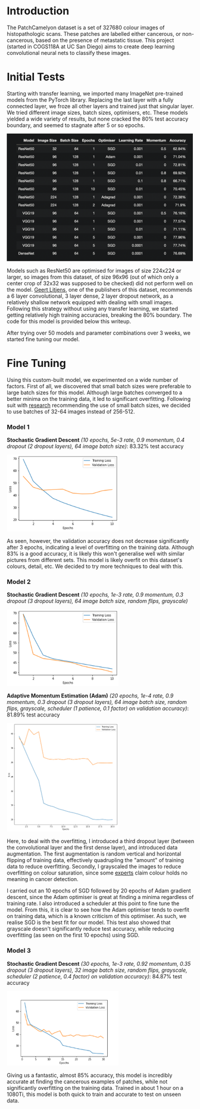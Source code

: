 # Introduction

The PatchCamelyon dataset is a set of 327680 colour images of histopathologic scans. These patches are labelled either cancerous, or non-cancerous, based on the presence of metastatic tissue. This project (started in COGS118A at UC San Diego) aims to create deep learning convolutional neural nets to classify these images.

# Initial Tests

Starting with transfer learning, we imported many ImageNet pre-trained models from the PyTorch library. Replacing the last layer with a fully connected layer, we froze all other layers and trained just that singular layer. We tried different image sizes, batch sizes, optimisers, etc. These models yielded a wide variety of results, but none cracked the 80% test accuracy boundary, and seemed to stagnate after 5 or so epochs.

<img src="grid_search_1.png"  width="500">

Models such as ResNet50 are optimised for images of size 224x224 or larger, so images from this dataset, of size 96x96 (out of which only a center crop of 32x32 was supposed to be checked) did not perform well on the model. [Geert Litjens](https://geertlitjens.nl/post/getting-started-with-camelyon/), one of the publishers of this dataset, recommends a 6 layer convolutional, 3 layer dense, 2 layer dropout network, as a relatively shallow network equipped with dealing with small images. Following this strategy without using any transfer learning, we started getting relatively high training accuracies, breaking the 80% boundary. The code for this model is provided below this writeup.

After trying over 50 models and parameter combinations over 3 weeks, we started fine tuning our model.

# Fine Tuning

Using this custom-built model, we experimented on a wide number of factors. First of all, we discovered that small batch sizes were preferable to large batch sizes for this model. Although large batches converged to a better minima on the training data, it led to significant overfitting. Following suit with [research](https://arxiv.org/abs/1609.04836) recommending the use of small batch sizes, we decided to use batches of 32-64 images instead of 256-512.

### Model 1

**Stochastic Gradient Descent** _(10 epochs, 5e-3 rate, 0.9 momentum, 0.4 dropout (2 dropout layers), 64 image batch size)_: 83.32% test accuracy

<img src="model1.png" width="300">

As seen, however, the validation accuracy does not decrease significantly after 3 epochs, indicating a level of overfitting on the training data. Although 83% is a good accuracy, it is likely this won't generalise well with similar pictures from different sets. This model is likely overfit on this dataset's colours, detail, etc. We decided to try more techniques to deal with this.

### Model 2

**Stochastic Gradient Descent** _(10 epochs, 1e-3 rate, 0.9 momentum, 0.3 dropout (3 dropout layers), 64 image batch size, random flips, grayscale)_

<img src="model2.png" width="300">

**Adaptive Momentum Estimation (Adam)** _(20 epochs, 1e-4 rate, 0.9 momentum, 0.3 dropout (3 dropout layers), 64 image batch size, random flips, grayscale, scheduler (1 patience, 0.1 factor) on validation accuracy)_: 81.89% test accuracy

<img src="model3.png" width="300">

Here, to deal with the overfitting, I introduced a third dropout layer (between the convolutional layer and the first dense layer), and introduced data augmentation. The first augmentation is random vertical and horizontal flipping of training data, effectively quadrupling the "amount" of training data to reduce overfitting. Secondly, I grayscaled the images to reduce overfitting on colour saturation, since some [experts](https://cs230.stanford.edu/projects_winter_2019/reports/15813329.pdf) claim colour holds no meaning in cancer detection.

I carried out an 10 epochs of SGD followed by 20 epochs of Adam gradient descent, since the Adam optimiser is great at finding a minima regardless of training rate. I also introduced a scheduler at this point to fine tune the model. From this, it is clear to see how the Adam optimiser tends to overfit on training data, which is a known criticism of this optimiser. As such, we realise SGD is the best fit for our model. This test also showed that grayscale doesn't significantly reduce test accuracy, while reducing overfitting (as seen on the first 10 epochs) using SGD.

### Model 3

**Stochastic Gradient Descent** _(30 epochs, 1e-3 rate, 0.92 momentum, 0.35 dropout (3 dropout layers), 32 image batch size, random flips, grayscale, scheduler (2 patience, 0.4 factor) on validation accuracy)_: 84.87% test accuracy

<img src="model4.png" width="300">

Giving us a fantastic, almost 85% accuracy, this model is incredibly accurate at finding the cancerous examples of patches, while not significantly overfitting on the training data. Trained in about 1 hour on a 1080Ti, this model is both quick to train and accurate to test on unseen data.

